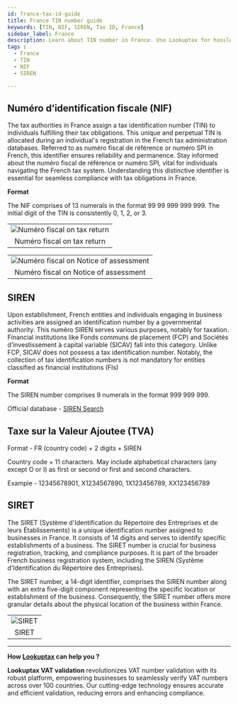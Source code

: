 ```yaml
---
id: france-tax-id-guide
title: France TIN number guide
keywords: [TIN, NIF, SIREN, Tax ID, France]
sidebar_label: France
description: Learn about TIN number in France. Use Lookuptax for hassle-free tax id validation in France and other 100+ countries
tags : 
  - France
  - TIN
  - NIF
  - SIREN

---
```



## Numéro d’identification fiscale (NIF)

The tax authorities in France assign a tax identification number (TIN) to individuals fulfilling their tax obligations. This unique and perpetual TIN is allocated during an individual's registration in the French tax administration databases. Referred to as numéro fiscal de référence or numéro SPI in French, this identifier ensures reliability and permanence. Stay informed about the numéro fiscal de référence or numéro SPI, vital for individuals navigating the French tax system. Understanding this distinctive identifier is essential for seamless compliance with tax obligations in France.

**Format**

The NIF comprises of 13 numerals in the format 99 99 999 999 999. The initial digit of the TIN is consistently 0, 1, 2, or 3.


<table align="center" border="0px" border-color="#dedede"><tr><td>
  <img src="/docs/img/taxid/nif-tax-return.PNG" alt="Numéro fiscal on tax return"/>
  </td></tr>
  <tr><td align="center">Numéro fiscal on tax return</td></tr>
</table>

<table align="center" border="0px" border-color="#dedede"><tr><td>
  <img src="/docs/img/taxid/tin-notice-assessment.PNG" alt="Numéro fiscal on Notice of assessment"/>
  </td></tr>
  <tr><td align="center">Numéro fiscal on Notice of assessment</td></tr>
</table>


## SIREN

Upon establishment, French entities and individuals engaging in business activities are assigned an identification number by a governmental authority. This numéro SIREN serves various purposes, notably for taxation. Financial institutions like Fonds communs de placement (FCP) and Sociétés d’investissement à capital variable (SICAV) fall into this category. Unlike FCP, SICAV does not possess a tax identification number. Notably, the collection of tax identification numbers is not mandatory for entities classified as financial institutions (FIs)

**Format**

The SIREN number comprises 9 numerals in the format 999 999 999.


Official database - [SIREN Search](https://avis-situation-sirene.insee.fr/)


## Taxe sur la Valeur Ajoutee (TVA)

Format - FR (country code) + 2 digits + SIREN

Country code + 11 characters. May include alphabetical characters (any except O or I) as first or second or first and second characters.

Example - 12345678901, X1234567890, 1X123456789, XX123456789


## SIRET

The SIRET (Système d'Identification du Répertoire des Entreprises et de leurs Établissements) is a unique identification number assigned to businesses in France. It consists of 14 digits and serves to identify specific establishments of a business. The SIRET number is crucial for business registration, tracking, and compliance purposes. It is part of the broader French business registration system, including the SIREN (Système d'Identification du Répertoire des Entreprises). 

The SIRET number, a 14-digit identifier, comprises the SIREN number along with an extra five-digit component representing the specific location or establishment of the business. Consequently, the SIRET number offers more granular details about the physical location of the business within France.

<table align="center" border="0px" border-color="#dedede"><tr><td>
  <img src="/docs/img/taxid/siret.PNG" alt="SIRET"/>
  </td></tr>
  <tr><td align="center">SIRET</td></tr>
</table>

----
**How [Lookuptax](https://lookuptax.com/) can help you ?**

**Lookuptax VAT validation** revolutionizes VAT number validation with its robust platform, empowering businesses to seamlessly verify VAT numbers across over 100 countries. Our cutting-edge technology ensures accurate and efficient validation, reducing errors and enhancing compliance.
